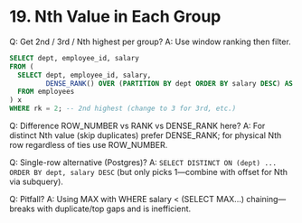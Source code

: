 # 19. Nth Value in Each Group

Q: Get 2nd / 3rd / Nth highest per group?
A: Use window ranking then filter.
```sql
SELECT dept, employee_id, salary
FROM (
  SELECT dept, employee_id, salary,
         DENSE_RANK() OVER (PARTITION BY dept ORDER BY salary DESC) AS rk
  FROM employees
) x
WHERE rk = 2; -- 2nd highest (change to 3 for 3rd, etc.)
```

Q: Difference ROW_NUMBER vs RANK vs DENSE_RANK here?
A: For distinct Nth value (skip duplicates) prefer DENSE_RANK; for physical Nth row regardless of ties use ROW_NUMBER.

Q: Single-row alternative (Postgres)?
A: `SELECT DISTINCT ON (dept) ... ORDER BY dept, salary DESC` (but only picks 1—combine with offset for Nth via subquery).

Q: Pitfall?
A: Using MAX with WHERE salary < (SELECT MAX...) chaining—breaks with duplicate/top gaps and is inefficient.
